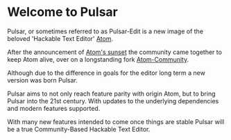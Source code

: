 # Welcome to Pulsar

Pulsar, or sometimes referred to as Pulsar-Edit is a new image of the beloved 'Hackable Text Editor' [Atom](https://github.com/atom/atom).

After the announcement of [Atom's sunset](https://github.blog/2022-06-08-sunsetting-atom/) the community came together to keep Atom alive, over on a longstanding fork [Atom-Community](https://github.com/atom-community/atom).

Although due to the difference in goals for the editor long term a new version was born Pulsar.

Pulsar aims to not only reach feature parity with origin Atom, but to bring Pulsar into the 21st century. With updates to the underlying dependencies and modern features supported.

With many new features intended to come once things are stable Pulsar will be a true Community-Based Hackable Text Editor.
